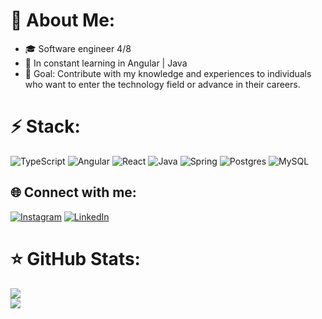 # 🦅 About Me:
- 🎓 Software engineer 4/8
- 🌱 In constant learning in Angular | Java
- 🚀 Goal: Contribute with my knowledge and experiences to individuals who want to enter the technology field or advance in their careers.

# ⚡️ Stack:
![TypeScript](https://img.shields.io/badge/typescript-%23007ACC.svg?style=for-the-badge&logo=typescript&logoColor=white) ![Angular](https://img.shields.io/badge/angular-%23DD0031.svg?style=for-the-badge&logo=angular&logoColor=white) ![React](https://img.shields.io/badge/react-%2320232a.svg?style=for-the-badge&logo=react&logoColor=%2361DAFB) ![Java](https://img.shields.io/badge/java-%23ED8B00.svg?style=for-the-badge&logo=openjdk&logoColor=white) ![Spring](https://img.shields.io/badge/spring-%236DB33F.svg?style=for-the-badge&logo=spring&logoColor=white) ![Postgres](https://img.shields.io/badge/postgres-%23316192.svg?style=for-the-badge&logo=postgresql&logoColor=white) ![MySQL](https://img.shields.io/badge/mysql-%2300000f.svg?style=for-the-badge&logo=mysql&logoColor=white) 
## 🌐 Connect with me:
[![Instagram](https://img.shields.io/badge/Instagram-%23E4405F.svg?logo=Instagram&logoColor=white)](https://instagram.com/gaeldemello) [![LinkedIn](https://img.shields.io/badge/LinkedIn-%230077B5.svg?logo=linkedin&logoColor=white)](https://linkedin.com/in/gabriel-mello-411bb6252) 

# ⭐ GitHub Stats:
![](https://github-readme-stats.vercel.app/api?username=gabdemello&theme=dark&hide_border=false&include_all_commits=false&count_private=false)<br/>
![](https://github-readme-stats.vercel.app/api/top-langs/?username=gabdemello&theme=dark&hide_border=false&include_all_commits=false&count_private=false&layout=compact)

<!-- Proudly created with GPRM ( https://gprm.itsvg.in ) -->
